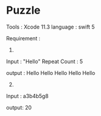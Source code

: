 # Puzzle


Tools : Xcode 11.3
language : swift 5

Requirement :

1. 
Input : "Hello" Repeat Count : 5

output : Hello Hello Hello Hello Hello


2. 
Input : a3b4b5g8

output: 20
